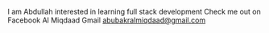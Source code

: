 I am Abdullah
interested in learning full stack development
Check me out on Facebook Al Miqdaad
Gmail abubakralmiqdaad@gmail.com 
